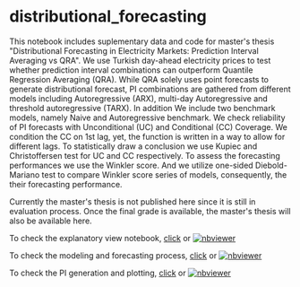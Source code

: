 # distributional_forecasting
This notebook includes suplementary data and code for master's thesis "Distributional Forecasting in Electricity Markets: Prediction Interval Averaging vs QRA".
We use Turkish day-ahead electricity prices to test whether prediction interval combinations can outperform Quantile Regression Averaging (QRA).
While QRA solely uses point forecasts to generate distributional forecast, PI combinations are gathered from different models including Autoregressive (ARX), multi-day Autoregressive and threshold autoregressive (TARX).
In addition We include two benchmark models, namely Naive and Autoregressive benchmark.
We check reliability of PI forecasts with Unconditional (UC) and Conditional (CC) Coverage.
We condition the CC on 1st lag, yet, the function is written in a way to allow for different lags.
To statistically draw a conclusion we use Kupiec and Christoffersen test for UC and CC respectively.
To assess the forecasting performances we use the Winkler score.
And we utilize one-sided Diebold-Mariano test to compare Winkler score series of models, consequently, the their forecasting performance.

Currently the master's thesis is not published here since it is still in evaluation process. Once the final grade is available, the master's thesis will also be available here.

To check the explanatory view notebook, [click](https://github.com/burakbalaban/distributional_forecasting/blob/main/explanatory_view.ipynb) or [![nbviewer](https://user-images.githubusercontent.com/2791223/29387450-e5654c72-8294-11e7-95e4-090419520edb.png)](https://nbviewer.jupyter.org/github/burakbalaban/distributional_forecasting/blob/main/explanatory_view.ipynb)

To check the modeling and forecasting process, [click](https://github.com/burakbalaban/distributional_forecasting/blob/main/Analysis.ipynb) or [![nbviewer](https://user-images.githubusercontent.com/2791223/29387450-e5654c72-8294-11e7-95e4-090419520edb.png)](https://nbviewer.jupyter.org/github/burakbalaban/distributional_forecasting/blob/main/Analysis.ipynb)

To check the PI generation and plotting, [click](https://github.com/burakbalaban/distributional_forecasting/blob/main/PI_generation_and_plots.ipynb) or [![nbviewer](https://user-images.githubusercontent.com/2791223/29387450-e5654c72-8294-11e7-95e4-090419520edb.png)](https://nbviewer.jupyter.org/github/burakbalaban/distributional_forecasting/blob/main/PI_generation_and_plots.ipynb)

